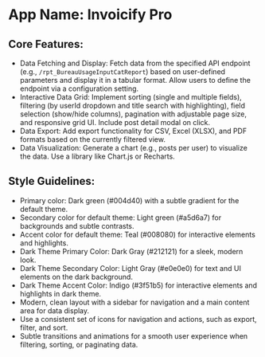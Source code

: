 # **App Name**: Invoicify Pro

## Core Features:

- Data Fetching and Display: Fetch data from the specified API endpoint (e.g., `/rpt_BureauUsageInputCatReport`) based on user-defined parameters and display it in a tabular format. Allow users to define the endpoint via a configuration setting.
- Interactive Data Grid: Implement sorting (single and multiple fields), filtering (by userId dropdown and title search with highlighting), field selection (show/hide columns), pagination with adjustable page size, and responsive grid UI.  Include post detail modal on click.
- Data Export: Add export functionality for CSV, Excel (XLSX), and PDF formats based on the currently filtered view.
- Data Visualization: Generate a chart (e.g., posts per user) to visualize the data.  Use a library like Chart.js or Recharts.

## Style Guidelines:

- Primary color: Dark green (#004d40) with a subtle gradient for the default theme.
- Secondary color for default theme: Light green (#a5d6a7) for backgrounds and subtle contrasts.
- Accent color for default theme: Teal (#008080) for interactive elements and highlights.
- Dark Theme Primary Color: Dark Gray (#212121) for a sleek, modern look.
- Dark Theme Secondary Color: Light Gray (#e0e0e0) for text and UI elements on the dark background.
- Dark Theme Accent Color: Indigo (#3f51b5) for interactive elements and highlights in dark theme.
- Modern, clean layout with a sidebar for navigation and a main content area for data display.
- Use a consistent set of icons for navigation and actions, such as export, filter, and sort.
- Subtle transitions and animations for a smooth user experience when filtering, sorting, or paginating data.